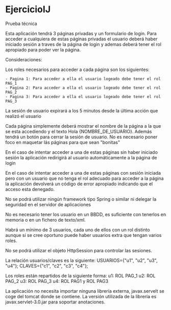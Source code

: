 # EjercicioIJ
Prueba técnica

Esta aplicación tendrá 3 páginas privadas y un formulario de login.  Para acceder a cualquiera de estas páginas privadas el usuario deberá haber iniciado sesión a traves de la página de login y ademas deberá tener el rol apropiado para poder ver la página.
 
Consideraciones:

Los roles necesarios para acceder a cada página son los siguientes:

    - Pagina 1: Para acceder a ella el usuario logeado debe tener el rol PAG_1
    - Pagina 2: Para acceder a ella el usuario logeado debe tener el rol PAG_2
    - Pagina 3: Para acceder a ella el usuario logeado debe tener el rol PAG_3

La sesión de usuario expirará a los 5 minutos desde la última acción que realizó el usuario

Cada página simplemente deberá mostrar el nombre de la página a la que se esta accediendo y el texto Hola {NOMBRE_DE_USUARIO}. Además tendrá un botón para cerrar la sesión de usuario. No es necesario poner foco en maquetar lás páginas para que sean "bonitas"

En el caso de intentar acceder a una de estas páginas sin haber iniciado sesión la aplicación redirigirá al usuario automáticamente a la página de login

En el caso de intentar acceder a una de estas páginas con sesión iniciada pero con un usuario que no tenga el rol adecuado para acceder a la página la aplicación devolverá un código de error apropiado indicando que el acceso esta denegado.

No se podrá utilizar ningún framework tipo Spring o similar ni delegar la seguridad en el servidor de aplicaciones

No es necesario tener los usuario en un BBDD, es suficiente con tenerlos en memoria o en un fichero de texto/xml.

Habrá un mínimo de 3 usuarios, cada uno de ellos con un rol distinto aunque si se cree oportuno puede haber usuarios extra que tengan varios roles.

No se podrá utilizar el objeto HttpSession para controlar las sesiones.

La relación usuarios/claves es la siguiente: 
USUARIOS={"u1", "u2", "u3", "u4"}; CLAVES={"c1", "c2", "c3", "c4"};

Los roles están repartidos de la siguiente forma:
  u1: ROL PAG_1
  u2: ROL PAG_2
  u3: ROL PAG_3
  u4: ROL PAG1 y ROL PAG3
  
La aplicación no necesita importar ninguna librería externa, javax.servelt se coge del tomcat donde se contiene. La versión utilizada de la librería es javax.servlet-3.0.jar para soportar anotaciones. 
